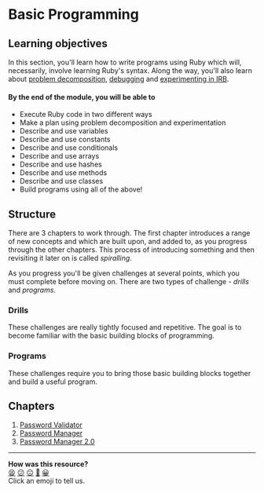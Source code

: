 # Basic Programming

## Learning objectives

In this section, you'll learn how to write programs using Ruby which will, necessarily, involve learning Ruby's syntax. Along the way, you'll also learn about [problem decomposition](./pills/problem_decomposition.md), [debugging](./pills/debugging.md) and [experimenting in IRB](./pills/irb.md).

#### By the end of the module, you will be able to

- Execute Ruby code in two different ways
- Make a plan using problem decomposition and experimentation
- Describe and use variables
- Describe and use constants
- Describe and use conditionals
- Describe and use arrays
- Describe and use hashes
- Describe and use methods
- Describe and use classes
- Build programs using all of the above!

## Structure

There are 3 chapters to work through. The first chapter introduces a range of new concepts and which are built upon, and added to, as you progress through the other chapters. This process of introducing something and then revisiting it later on is called _spiralling_.

As you progress you'll be given challenges at several points, which you must complete before moving on. There are two types of challenge - _drills_ and _programs_.

### Drills

These challenges are really tightly focused and repetitive. The goal is to become familiar with the basic building blocks of programming.
### Programs

These challenges require you to bring those basic building blocks together and build a useful program.
## Chapters

1. [Password Validator](./chapter1/README.md)
2. [Password Manager](./chapter2/README.md)
3. [Password Manager 2.0](./chapter3/README.md)


<!-- BEGIN GENERATED SECTION DO NOT EDIT -->

---

**How was this resource?**  
[😫](https://airtable.com/shrUJ3t7KLMqVRFKR?prefill_Repository=makersacademy/ruby_foundations&prefill_File=README.md&prefill_Sentiment=😫) [😕](https://airtable.com/shrUJ3t7KLMqVRFKR?prefill_Repository=makersacademy/ruby_foundations&prefill_File=README.md&prefill_Sentiment=😕) [😐](https://airtable.com/shrUJ3t7KLMqVRFKR?prefill_Repository=makersacademy/ruby_foundations&prefill_File=README.md&prefill_Sentiment=😐) [🙂](https://airtable.com/shrUJ3t7KLMqVRFKR?prefill_Repository=makersacademy/ruby_foundations&prefill_File=README.md&prefill_Sentiment=🙂) [😀](https://airtable.com/shrUJ3t7KLMqVRFKR?prefill_Repository=makersacademy/ruby_foundations&prefill_File=README.md&prefill_Sentiment=😀)  
Click an emoji to tell us.

<!-- END GENERATED SECTION DO NOT EDIT -->
